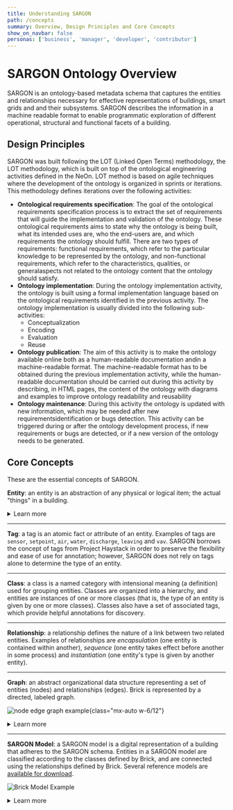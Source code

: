 ```yaml
---
title: Understanding SARGON
path: /concepts
summary: Overview, Design Principles and Core Concepts
show_on_navbar: false
personas: ['business', 'manager', 'developer', 'contributor']
---
```


# SARGON Ontology Overview

SARGON is an ontology-based metadata schema that captures the entities and relationships necessary for effective representations of buildings, smart grids and and their subsystems.
SARGON describes the information in a machine readable format to enable programmatic exploration of different operational, structural and functional facets of a building.

## Design Principles

SARGON was built following the LOT (Linked Open Terms) methodology, the LOT methodology, which is built on top of the ontological engineering activities defined in the NeOn. LOT method is based on agile techniques where the development of the ontology is organized in sprints or iterations.
This methodology defines iterations over the following activities: 

* **Ontological requirements specification**: The goal of the ontological requirements specification process is to extract the set of requirements that will guide the implementation and validation of the ontology. These ontological requirements aims to state why the ontology is  being  built,  what  its  intended  uses  are,  who  the  end-users  are,  and  which  requirements  the  ontology  should fulfill. There are two types of requirements: functional requirements, which refer to the particular knowledge to be represented by the ontology, and non-functional requirements, which refer to the characteristics, qualities, or generalaspects not related to the ontology content that the ontology should satisfy.
* **Ontology implementation**: During the ontology implementation activity, the ontology is built using a formal implementation language based on the ontological requirements identified in the previous activity.
The ontology implementation is usually divided into the following sub-activities: 
   -    Conceptualization
   -    Encoding
   -    Evaluation
   -    Reuse
* **Ontology publication**: The aim of this activity is to make the ontology available online both as a human-readable documentation andin a machine-readable format. The machine-readable format has to be obtained during the previous implementation activity, while the human-readable documentation should be carried out during this activity by describing, in HTML pages, the content of the ontology with diagrams and examples to improve ontology readability and reusability
* **Ontology maintenance**: During this activity the ontology is updated with new information, which may be needed after new requirementsidentification or bugs detection. This activity can be triggered during or after the ontology development process, if new requirements or bugs are detected, or if a new version of the ontology needs to be generated.

## Core Concepts

These are the essential concepts of SARGON.

**Entity**: an entity is an abstraction of any physical or logical item; the actual "things" in a building.

<details>
<summary>Learn more</summary>

Physical entities are anything that has a physical presence in the world.
Examples are mechanical equipment such as PMU units, properties locatedIn, hasSensor and controlProperty, networked devices like electric meters, thermostats and electrical vehicle chargers, and spatial elements like rooms and floors.

Logical entities are those entities or collections of entities that are defined by a set of rules.
Examples are PID  controller zones.
Concepts such as class names and tags (defined below) also fall into this category.
</details>

---

**Tag**: a tag is an atomic fact or attribute of an entity.
Examples of tags are `sensor`, `setpoint`, `air`, `water`, `discharge`, `leaving` and `vav`.
SARGON borrows the concept of tags from Project Haystack in order to preserve the flexibility and ease of use for annotation; however, SARGON does not rely on tags alone to determine the type of an entity.

---

**Class**: a class is a named category with intensional meaning (a definition) used for grouping entities.
Classes are organized into a hierarchy, and entities are instances of one or more classes (that is, the type of an entity is given by one or more classes).
Classes also have a set of associated tags, which provide helpful annotations for discovery.

---

**Relationship**: a relationship defines the nature of a link between two related entities.
Examples of relationships are *encapsulation* (one entity is contained within another), *sequence* (one entity takes effect before another in some process) and *instantiation* (one entity's type is given by another entity).

---

**Graph**: an abstract organizational data structure representing a set of entities (nodes) and relationships (edges). Brick is represented by a directed, labeled graph.

![node edge graph example](/images/protege.png){class="mx-auto w-6/12"}

<details>
<summary>Learn more</summary>

This figure is an illustration of a generic directed graph. In the context of SARGON, nodes in a graph are entities and the edges of the graph are relationships. The source and destination nodes of an edge indicate the subject and object entities of the relationship given by the name of the edge.

We recommend reading the [Wikipedia page on the abstract graph data structure](https://en.wikipedia.org/wiki/Graph_(abstract_data_type)).

In SARGON, the graph is represented using the RDF data model. The [RDF primer page](https://www.w3.org/TR/rdf11-concepts/) is an excellent introduction to how a graph is represented using RDF.

</details>

---

**SARGON Model**: a SARGON model is a digital representation of a building that adheres to the SARGON schema. Entities in a SARGON model are classified according to the classes defined by Brick, and are connected using the relationships defined by Brick. Several reference models are [available for download](/resources/#reference-brick-models).

![Brick Model Example](/images/DM01.png)

<details>
<summary>Learn more</summary>

The light green nodes represent entities that are instances of SARGON classes.These are the "things" inside our example Device. They range from equipment (`Actuator`, `Meter`), points (`Room01`), locations (`Geo-Property`). The colored boxes connected to the instances with lines represent SARGON classes; the dashed line represents the "is an instance of" relationship (`rdf:type`). The rest of the class structure has been elided for simplicity. Lastly, the solid directed edges represent SARGON relationships between entities.
</details>
